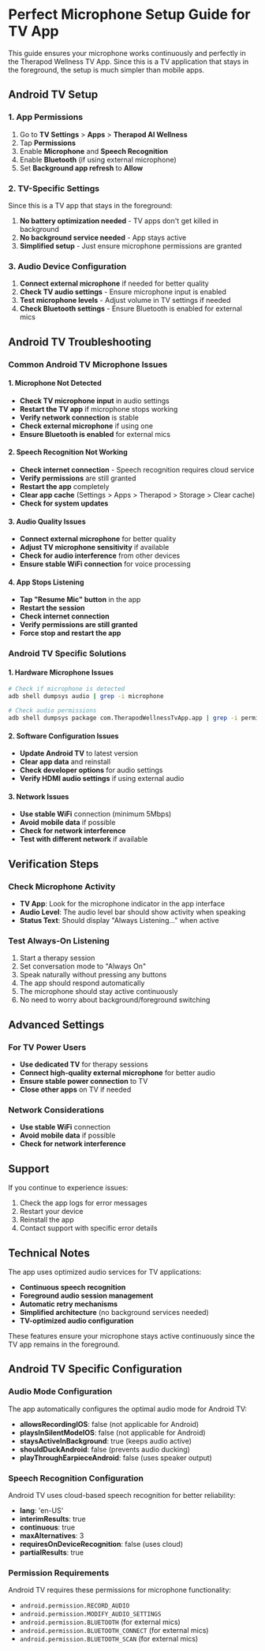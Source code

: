 # Perfect Microphone Setup Guide for TV App

This guide ensures your microphone works continuously and perfectly in the Therapod Wellness TV App. Since this is a TV application that stays in the foreground, the setup is much simpler than mobile apps.

## Android TV Setup

### 1. App Permissions
1. Go to **TV Settings** > **Apps** > **Therapod AI Wellness**
2. Tap **Permissions**
3. Enable **Microphone** and **Speech Recognition**
4. Enable **Bluetooth** (if using external microphone)
5. Set **Background app refresh** to **Allow**

### 2. TV-Specific Settings
Since this is a TV app that stays in the foreground:
1. **No battery optimization needed** - TV apps don't get killed in background
2. **No background service needed** - App stays active
3. **Simplified setup** - Just ensure microphone permissions are granted

### 3. Audio Device Configuration
1. **Connect external microphone** if needed for better quality
2. **Check TV audio settings** - Ensure microphone input is enabled
3. **Test microphone levels** - Adjust volume in TV settings if needed
4. **Check Bluetooth settings** - Ensure Bluetooth is enabled for external mics

## Android TV Troubleshooting

### Common Android TV Microphone Issues

#### 1. Microphone Not Detected
- **Check TV microphone input** in audio settings
- **Restart the TV app** if microphone stops working
- **Verify network connection** is stable
- **Check external microphone** if using one
- **Ensure Bluetooth is enabled** for external mics

#### 2. Speech Recognition Not Working
- **Check internet connection** - Speech recognition requires cloud service
- **Verify permissions** are still granted
- **Restart the app** completely
- **Clear app cache** (Settings > Apps > Therapod > Storage > Clear cache)
- **Check for system updates**

#### 3. Audio Quality Issues
- **Connect external microphone** for better quality
- **Adjust TV microphone sensitivity** if available
- **Check for audio interference** from other devices
- **Ensure stable WiFi connection** for voice processing

#### 4. App Stops Listening
- **Tap "Resume Mic" button** in the app
- **Restart the session**
- **Check internet connection**
- **Verify permissions are still granted**
- **Force stop and restart the app**

### Android TV Specific Solutions

#### 1. Hardware Microphone Issues
```bash
# Check if microphone is detected
adb shell dumpsys audio | grep -i microphone

# Check audio permissions
adb shell dumpsys package com.TherapodWellnessTvApp.app | grep -i permission
```

#### 2. Software Configuration Issues
- **Update Android TV** to latest version
- **Clear app data** and reinstall
- **Check developer options** for audio settings
- **Verify HDMI audio settings** if using external audio

#### 3. Network Issues
- **Use stable WiFi** connection (minimum 5Mbps)
- **Avoid mobile data** if possible
- **Check for network interference**
- **Test with different network** if available

## Verification Steps

### Check Microphone Activity
- **TV App**: Look for the microphone indicator in the app interface
- **Audio Level**: The audio level bar should show activity when speaking
- **Status Text**: Should display "Always Listening..." when active

### Test Always-On Listening
1. Start a therapy session
2. Set conversation mode to "Always On"
3. Speak naturally without pressing any buttons
4. The app should respond automatically
5. The microphone should stay active continuously
6. No need to worry about background/foreground switching

## Advanced Settings

### For TV Power Users
- **Use dedicated TV** for therapy sessions
- **Connect high-quality external microphone** for better audio
- **Ensure stable power connection** to TV
- **Close other apps** on TV if needed

### Network Considerations
- **Use stable WiFi** connection
- **Avoid mobile data** if possible
- **Check for network interference**

## Support

If you continue to experience issues:
1. Check the app logs for error messages
2. Restart your device
3. Reinstall the app
4. Contact support with specific error details

## Technical Notes

The app uses optimized audio services for TV applications:
- **Continuous speech recognition**
- **Foreground audio session management**
- **Automatic retry mechanisms**
- **Simplified architecture** (no background services needed)
- **TV-optimized audio configuration**

These features ensure your microphone stays active continuously since the TV app remains in the foreground.

## Android TV Specific Configuration

### Audio Mode Configuration
The app automatically configures the optimal audio mode for Android TV:
- **allowsRecordingIOS**: false (not applicable for Android)
- **playsInSilentModeIOS**: false (not applicable for Android)
- **staysActiveInBackground**: true (keeps audio active)
- **shouldDuckAndroid**: false (prevents audio ducking)
- **playThroughEarpieceAndroid**: false (uses speaker output)

### Speech Recognition Configuration
Android TV uses cloud-based speech recognition for better reliability:
- **lang**: 'en-US'
- **interimResults**: true
- **continuous**: true
- **maxAlternatives**: 3
- **requiresOnDeviceRecognition**: false (uses cloud)
- **partialResults**: true

### Permission Requirements
Android TV requires these permissions for microphone functionality:
- `android.permission.RECORD_AUDIO`
- `android.permission.MODIFY_AUDIO_SETTINGS`
- `android.permission.BLUETOOTH` (for external mics)
- `android.permission.BLUETOOTH_CONNECT` (for external mics)
- `android.permission.BLUETOOTH_SCAN` (for external mics) 